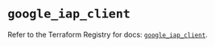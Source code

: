 # `google_iap_client`

Refer to the Terraform Registry for docs: [`google_iap_client`](https://registry.terraform.io/providers/hashicorp/google-beta/5.39.1/docs/resources/google_iap_client).
